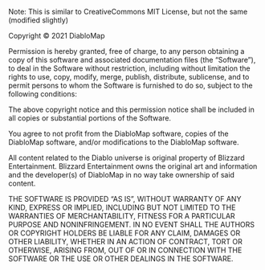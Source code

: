 Note: This is similar to CreativeCommons MIT License, but not the same (modified slightly)

Copyright © 2021 DiabloMap

Permission is hereby granted, free of charge, to any person obtaining a copy of this software and associated 
documentation files (the “Software”), to deal in the Software without restriction, including without limitation 
the rights to use, copy, modify, merge, publish, distribute, sublicense, and to permit persons to whom the Software is 
furnished to do so, subject to the following conditions:

The above copyright notice and this permission notice shall be included in all copies or substantial portions of the Software.

You agree to not profit from the DiabloMap software, copies of the DiabloMap software, and/or modifications to the 
DiabloMap software.

All content related to the Diablo universe is original property of Blizzard Entertainment. Blizzard Entertainment owns 
the original art and information and the developer(s) of DiabloMap in no way take ownership of said content.

THE SOFTWARE IS PROVIDED “AS IS”, WITHOUT WARRANTY OF ANY KIND, EXPRESS OR IMPLIED, INCLUDING BUT NOT LIMITED TO THE 
WARRANTIES OF MERCHANTABILITY, FITNESS FOR A PARTICULAR PURPOSE AND NONINFRINGEMENT. IN NO EVENT SHALL THE AUTHORS OR 
COPYRIGHT HOLDERS BE LIABLE FOR ANY CLAIM, DAMAGES OR OTHER LIABILITY, WHETHER IN AN ACTION OF CONTRACT, TORT OR 
OTHERWISE, ARISING FROM, OUT OF OR IN CONNECTION WITH THE SOFTWARE OR THE USE OR OTHER DEALINGS IN THE SOFTWARE.